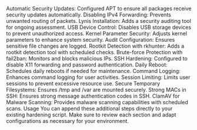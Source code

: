 Automatic Security Updates: Configured APT to ensure all packages receive security updates automatically.
Disabling IPv4 Forwarding: Prevents unwanted routing of packets.
Lynis Installation: Adds a security auditing tool for ongoing assessment.
USB Device Control: Disables USB storage devices to prevent unauthorized access.
Kernel Parameter Security: Adjusts kernel parameters to enhance system security.
Audit Configuration: Ensures sensitive file changes are logged.
Rootkit Detection with rkhunter: Adds a rootkit detection tool with scheduled checks.
Brute-force Protection with fail2ban: Monitors and blocks malicious IPs.
SSH Hardening: Configured to disable X11 forwarding and password authentication.
Daily Reboot: Schedules daily reboots if needed for maintenance.
Command Logging: Enhances command logging for user activities.
Session Limiting: Limits user sessions to prevent excessive resource use.
Secure Temporary Filesystems: Ensures /tmp and /var are mounted securely.
Strong MACs in SSH: Ensures strong message authentication codes in SSH.
ClamAV for Malware Scanning: Provides malware scanning capabilities with scheduled scans.
Usage
You can append these additional steps directly to your existing hardening script. Make sure to review each section and adapt configurations as necessary for your environment.
